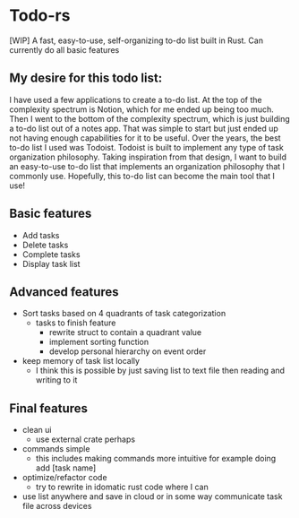 # Todo-rs
 [WIP] A fast, easy-to-use, self-organizing to-do list built in Rust. Can currently do all basic features

 ## My desire for this todo list:
I have used a few applications to create a to-do list. At the top of the complexity spectrum is Notion, which for me ended up being too much. Then I went to the bottom of the complexity spectrum, which is just building a to-do list out of a notes app. That was simple to start but just ended up not having enough capabilities for it to be useful. Over the years, the best to-do list I used was Todoist. Todoist is built to implement any type of task organization philosophy. Taking inspiration from that design, I want to build an easy-to-use to-do list that implements an organization philosophy that I commonly use. Hopefully, this to-do list can become the main tool that I use!
 ## Basic features
 - Add tasks
 - Delete tasks
 - Complete tasks
 - Display task list
 
 ## Advanced features
 - Sort tasks based on 4 quadrants of task categorization
    - tasks to finish feature
      - rewrite struct to contain a quadrant value
      - implement sorting function   
      - develop personal hierarchy on event order
 - keep memory of task list locally
    - I think this is possible by just saving list to text file then reading and writing to it

## Final features
  - clean ui
    - use external crate perhaps
  - commands simple
    - this includes making commands more intuitive for example doing add [task name]
  - optimize/refactor code
    - try to rewrite in idomatic rust code where I can
  - use list anywhere and save in cloud or in some way communicate task file across devices

